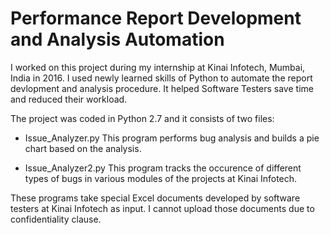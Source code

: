 # Performance Report Development and Analysis Automation

I worked on this project during my internship at Kinai Infotech, Mumbai, India in 2016. I used newly learned skills of Python to automate the report devlopment and analysis procedure. It helped Software Testers save time and reduced their workload.

The project was coded in Python 2.7 and it consists of two files:

- Issue_Analyzer.py
  This program performs bug analysis and builds a pie chart based on the analysis.

- Issue_Analyzer2.py
  This program tracks the occurence of different types of bugs in various modules of the projects at Kinai Infotech.

These programs take special Excel documents developed by software testers at Kinai Infotech as input. I cannot upload those documents due to confidentiality clause.

